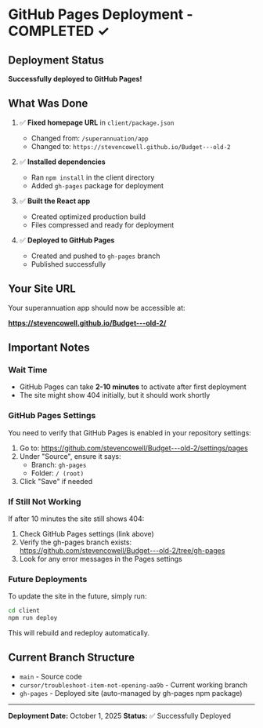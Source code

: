 # GitHub Pages Deployment - COMPLETED ✓

## Deployment Status
**Successfully deployed to GitHub Pages!**

## What Was Done

1. ✅ **Fixed homepage URL** in `client/package.json`
   - Changed from: `/superannuation/app`
   - Changed to: `https://stevencowell.github.io/Budget---old-2`

2. ✅ **Installed dependencies**
   - Ran `npm install` in the client directory
   - Added `gh-pages` package for deployment

3. ✅ **Built the React app**
   - Created optimized production build
   - Files compressed and ready for deployment

4. ✅ **Deployed to GitHub Pages**
   - Created and pushed to `gh-pages` branch
   - Published successfully

## Your Site URL

Your superannuation app should now be accessible at:

**https://stevencowell.github.io/Budget---old-2/**

## Important Notes

### Wait Time
- GitHub Pages can take **2-10 minutes** to activate after first deployment
- The site might show 404 initially, but it should work shortly

### GitHub Pages Settings
You need to verify that GitHub Pages is enabled in your repository settings:

1. Go to: https://github.com/stevencowell/Budget---old-2/settings/pages
2. Under "Source", ensure it says:
   - Branch: `gh-pages`
   - Folder: `/ (root)`
3. Click "Save" if needed

### If Still Not Working

If after 10 minutes the site still shows 404:

1. Check GitHub Pages settings (link above)
2. Verify the gh-pages branch exists: https://github.com/stevencowell/Budget---old-2/tree/gh-pages
3. Look for any error messages in the Pages settings

### Future Deployments

To update the site in the future, simply run:
```bash
cd client
npm run deploy
```

This will rebuild and redeploy automatically.

## Current Branch Structure

- `main` - Source code
- `cursor/troubleshoot-item-not-opening-aa9b` - Current working branch
- `gh-pages` - Deployed site (auto-managed by gh-pages npm package)

---

**Deployment Date:** October 1, 2025
**Status:** ✅ Successfully Deployed
